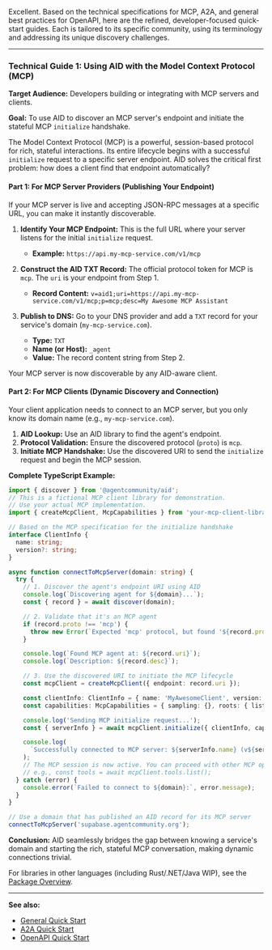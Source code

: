 Excellent. Based on the technical specifications for MCP, A2A, and general best practices for OpenAPI, here are the refined, developer-focused quick-start guides. Each is tailored to its specific community, using its terminology and addressing its unique discovery challenges.

---

### Technical Guide 1: Using AID with the Model Context Protocol (MCP)

**Target Audience:** Developers building or integrating with MCP servers and clients.

**Goal:** To use AID to discover an MCP server's endpoint and initiate the stateful MCP `initialize` handshake.

The Model Context Protocol (MCP) is a powerful, session-based protocol for rich, stateful interactions. Its entire lifecycle begins with a successful `initialize` request to a specific server endpoint. AID solves the critical first problem: how does a client find that endpoint automatically?

#### Part 1: For MCP Server Providers (Publishing Your Endpoint)

If your MCP server is live and accepting JSON-RPC messages at a specific URL, you can make it instantly discoverable.

1.  **Identify Your MCP Endpoint:** This is the full URL where your server listens for the initial `initialize` request.
    - **Example:** `https://api.my-mcp-service.com/v1/mcp`

2.  **Construct the AID TXT Record:** The official protocol token for MCP is `mcp`. The `uri` is your endpoint from Step 1.
    - **Record Content:** `v=aid1;uri=https://api.my-mcp-service.com/v1/mcp;p=mcp;desc=My Awesome MCP Assistant`

3.  **Publish to DNS:** Go to your DNS provider and add a `TXT` record for your service's domain (`my-mcp-service.com`).
    - **Type:** `TXT`
    - **Name (or Host):** `_agent`
    - **Value:** The record content string from Step 2.

Your MCP server is now discoverable by any AID-aware client.

#### Part 2: For MCP Clients (Dynamic Discovery and Connection)

Your client application needs to connect to an MCP server, but you only know its domain name (e.g., `my-mcp-service.com`).

1.  **AID Lookup:** Use an AID library to find the agent's endpoint.
2.  **Protocol Validation:** Ensure the discovered protocol (`proto`) is `mcp`.
3.  **Initiate MCP Handshake:** Use the discovered URI to send the `initialize` request and begin the MCP session.

**Complete TypeScript Example:**

```typescript
import { discover } from '@agentcommunity/aid';
// This is a fictional MCP client library for demonstration.
// Use your actual MCP implementation.
import { createMcpClient, McpCapabilities } from 'your-mcp-client-library';

// Based on the MCP specification for the initialize handshake
interface ClientInfo {
  name: string;
  version?: string;
}

async function connectToMcpServer(domain: string) {
  try {
    // 1. Discover the agent's endpoint URI using AID
    console.log(`Discovering agent for ${domain}...`);
    const { record } = await discover(domain);

    // 2. Validate that it's an MCP agent
    if (record.proto !== 'mcp') {
      throw new Error(`Expected 'mcp' protocol, but found '${record.proto}'`);
    }

    console.log(`Found MCP agent at: ${record.uri}`);
    console.log(`Description: ${record.desc}`);

    // 3. Use the discovered URI to initiate the MCP lifecycle
    const mcpClient = createMcpClient({ endpoint: record.uri });

    const clientInfo: ClientInfo = { name: 'MyAwesomeClient', version: '1.0.0' };
    const capabilities: McpCapabilities = { sampling: {}, roots: { listChanged: true } };

    console.log('Sending MCP initialize request...');
    const { serverInfo } = await mcpClient.initialize({ clientInfo, capabilities });

    console.log(
      `Successfully connected to MCP server: ${serverInfo.name} (v${serverInfo.version})`,
    );
    // The MCP session is now active. You can proceed with other MCP operations.
    // e.g., const tools = await mcpClient.tools.list();
  } catch (error) {
    console.error(`Failed to connect to ${domain}:`, error.message);
  }
}

// Use a domain that has published an AID record for its MCP server
connectToMcpServer('supabase.agentcommunity.org');
```

**Conclusion:** AID seamlessly bridges the gap between knowing a service's domain and starting the rich, stateful MCP conversation, making dynamic connections trivial.

For libraries in other languages (including Rust/.NET/Java WIP), see the [Package Overview](./index.md#package-overview).

---

**See also:**

- [General Quick Start](./index.md)
- [A2A Quick Start](./quickstart_a2a.md)
- [OpenAPI Quick Start](./quickstart_openapi.md)
